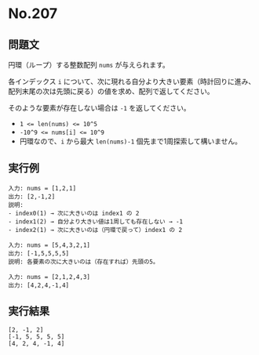 # No.207

## 問題文

円環（ループ）する整数配列 `nums` が与えられます。

各インデックス `i` について、次に現れる自分より大きい要素（時計回りに進み、配列末尾の次は先頭に戻る）の値を求め、配列で返してください。

そのような要素が存在しない場合は `-1` を返してください。

* `1 <= len(nums) <= 10^5`
* `-10^9 <= nums[i] <= 10^9`
* 円環なので、`i` から最大 `len(nums)-1` 個先まで1周探索して構いません。

## 実行例

```
入力: nums = [1,2,1]
出力: [2,-1,2]
説明:
- index0(1) → 次に大きいのは index1 の 2
- index1(2) → 自分より大きい値は1周しても存在しない → -1
- index2(1) → 次に大きいのは（円環で戻って）index1 の 2

入力: nums = [5,4,3,2,1]
出力: [-1,5,5,5,5]
説明: 各要素の次に大きいのは（存在すれば）先頭の5。

入力: nums = [2,1,2,4,3]
出力: [4,2,4,-1,4]
```

## 実行結果

```
[2, -1, 2]
[-1, 5, 5, 5, 5]
[4, 2, 4, -1, 4]
```
